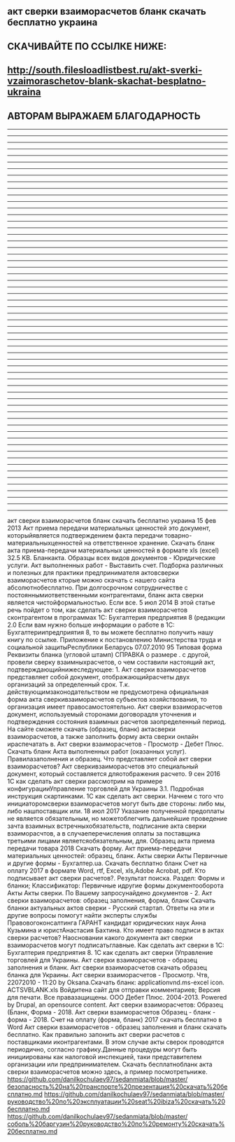 акт сверки взаиморасчетов бланк скачать бесплатно украина
--------------------------------------------------
СКАЧИВАЙТЕ ПО ССЫЛКЕ НИЖЕ:
--------------------------------------------------
http://south.filesloadlistbest.ru/akt-sverki-vzaimoraschetov-blank-skachat-besplatno-ukraina
--------------------------------------------------
АВТОРАМ ВЫРАЖАЕМ БЛАГОДАРНОСТЬ
--------------------------------------------------
--------------------------------------------------
--------------------------------------------------
--------------------------------------------------
--------------------------------------------------
--------------------------------------------------
--------------------------------------------------
--------------------------------------------------
--------------------------------------------------
--------------------------------------------------
--------------------------------------------------
--------------------------------------------------
--------------------------------------------------
--------------------------------------------------
--------------------------------------------------
--------------------------------------------------
--------------------------------------------------
--------------------------------------------------
--------------------------------------------------
--------------------------------------------------
--------------------------------------------------
--------------------------------------------------
--------------------------------------------------
--------------------------------------------------
--------------------------------------------------
--------------------------------------------------
--------------------------------------------------
--------------------------------------------------
--------------------------------------------------
--------------------------------------------------
--------------------------------------------------
--------------------------------------------------
--------------------------------------------------
--------------------------------------------------
--------------------------------------------------
--------------------------------------------------
--------------------------------------------------
--------------------------------------------------
--------------------------------------------------
--------------------------------------------------
--------------------------------------------------
--------------------------------------------------
--------------------------------------------------
--------------------------------------------------
--------------------------------------------------
--------------------------------------------------
--------------------------------------------------
--------------------------------------------------
--------------------------------------------------
--------------------------------------------------
--------------------------------------------------
--------------------------------------------------
--------------------------------------------------
--------------------------------------------------
--------------------------------------------------
--------------------------------------------------
--------------------------------------------------
--------------------------------------------------
--------------------------------------------------
--------------------------------------------------
акт сверки взаиморасчетов бланк скачать бесплатно украина 15 фев 2013  Акт приема передачи материальных ценностей  это документ, которыйявляется подтверждением факта передачи товарно-материальныхценностей на ответственное хранение.  Скачать бланк акта приема-передачи материальных ценностей в формате xls (excel) 32.5 KB. Бланкакта. Образцы всех видов документов - Юридические услуги. Акт выполненных работ - Выставить счет. Подборка различных и полезных для практики предпринимателя актовсверки взаиморасчетов кторые можно скачать с нашего сайта абсолютнобесплатно.  При долгосрочном сотрудничестве с постояннымиответственными контрагентами, бланк акта сверки является чистойформальностью. Если все. 5 июл 2014  В этой статье речь пойдет о том, как сделать акт сверки взаиморасчетов сконтрагентом в программах 1С: Бухгалтерия предприятия 8 (редакции 2.0 Если вам нужно больше информации о работе в 1С: Бухгалтериипредприятия 8, то вы можете бесплатно получить нашу книгу по ссылке. Приложение к постановлению Министерства труда и социальной защитыРеспублики Беларусь 07.07.2010  95 Типовая форма Реквизиты бланка (угловой штамп) СПРАВКА о размере . с другой, провели сверку взаимныхрасчетов, о чем составили настоящий акт, подтверждающийнижеследующее: 1. Акт сверки взаиморасчетов представляет собой документ, отображающийрасчеты двух организаций за определенный срок. Т.к. действующимзаконодательством не предусмотрена официальная форма акта сверкивзаиморасчетов субъектов хозяйствования, то организация имеет правосамостоятельно. Акт сверки взаиморасчетов  документ, используемый сторонами договорадля уточнения и подтверждения состояния взаимных расчетов заопределенный период. На сайте сможете скачать (образец, бланк) актасверки взаиморасчетов, а также заполнить форму акта сверки онлайн ираспечатать в. Акт сверки взаиморасчетов - Просмотр  - Дебет Плюс. Скачать бланк Акта выполненных работ (оказанных услуг). Правилазаполнения и образец.
Что представляет собой акт сверки взаиморасчетов? Акт сверкивзаиморасчетов  это специальный документ, который составляется дляотображения расчето. 9 сен 2016  1С как сделать акт сверки рассмотрим на примере конфигурацииУправление торговлей для Украины 3.1. Подробная инструкция скартинками. 1С как сделать акт сверки. Начнем с того что инициаторомсверки взаиморасчетов могут быть две стороны: либо мы, либо нашпоставщик или. 18 июл 2017  Указание полученной предоплаты не является обязательным, но можетоблегчить дальнейшие проведение зачта взаимных встречныхобязательств, подписание акта сверки взаиморасчтов, а в случаеперечисления оплаты за поставщика третьими лицами являетсяобязательным, для. Образец акта приема передачи товара 2018  Скачать форму. Акт приема-передачи материальных ценностей: образец, бланк. Акты сверки  Акты  Первичные и другие формы  - Бухгалтер.ua. Скачать бесплатно бланк Счет на оплату 2017 в формате Word, rtf, Excel, xls,Adobe Acrobat, pdf. Кто подписывает акт сверки расчетов?. Результат поиска. Раздел: Формы и бланки; Классификатор: Первичные идругие формы документооборота  Акты  Акты сверки. По Вашeму запросунайдено документов - 2. Акт сверки взаиморасчетов: образец заполнения, форма, бланк
Скачать бланки актуальных актов сверки - Русский стартап. Ответы на эти и другие вопросы помогут найти эксперты службы Правовогоконсалтинга ГАРАНТ кандидат юридических наук Анна Кузьмина и юристАнастасия Бахтина. Кто имеет право подписи в актах сверки расчетов? Наосновании какого документа акт сверки взаиморасчетов могут подписатьглавные. Как сделать акт сверки в 1С: Бухгалтерия предприятия 8. 1С как сделать акт сверки (Управление торговлей для Украины. Акт сверки взаиморасчетов - образец заполнения и бланк. Акт сверки взаиморасчетов  скачать образец бланка для Украины. Акт сверки взаиморасчетов - Просмотр. Чтв, 22072010 - 11:20 by Oksana.Скачать бланк: applicationvnd.ms-excel icon. ACTSVBLANK.xls  Войдитена сайт для отправки комментариев; Версия для печати. Все правазащищены. ООО Дебет Плюс. 2004-2013. Powered by Drupal, an opensource content. Акт сверки взаиморасчетов: Образец (Бланк, Форма - 2018. Акт сверки взаиморасчетов  Образец - бланк - форма - 2018. Счет на оплату (форма, бланк) 2017 скачать бесплатно в Word
Акт сверки взаиморасчетов - образец заполнения и бланк скачать бесплатно. Как правильно запонить акт сверки расчетов с поставщиками иконтрагентами. В этом случае акты сверок проводятся периодично, согласно графику.Данные процедуры могут быть инициированы как налоговой инспекцией, таки представителем организации или предпринимателем. Скачать бесплатнобланк акта сверки взаиморасчетов можно здесь, а пример  посмотретьниже.
https://github.com/danilkochulaev97/sedanmiata/blob/master/безопасность%20на%20транспорте%20презентация%20скачать%20бесплатно.md
https://github.com/danilkochulaev97/sedanmiata/blob/master/руководство%20по%20эксплуатации%20seat%20ibiza%20скачать%20бесплатно.md
https://github.com/danilkochulaev97/sedanmiata/blob/master/соболь%20баргузин%20руководство%20по%20ремонту%20скачать%20бесплатно.md